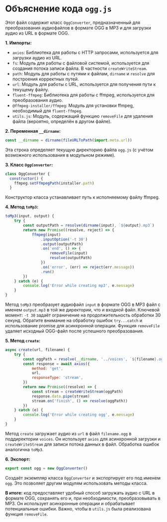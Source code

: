 # Объяснение кода `ogg.js`

Этот файл содержит класс `OggConverter`, предназначенный для преобразования аудиофайлов в формате OGG в MP3 и для загрузки аудио из URL в формате OGG.

**1. Импорты:**

* `axios`: Библиотека для работы с HTTP запросами, используется для загрузки аудио из URL.
* `fs`: Модуль для работы с файловой системой, используется для создания потока записи файла. В частности `createWriteStream`.
* `path`: Модуль для работы с путями к файлам, `dirname` и `resolve` для построения корректных путей.
* `url`: Модуль для работы с URL, используется для получения пути к текущему файлу.
* `fluent-ffmpeg`: Библиотека для работы с ffmpeg, используется для преобразования аудио.
* `@ffmpeg-installer/ffmpeg`:  Модуль для установки ffmpeg, необходимый для `fluent-ffmpeg`.
* `utils.js`: Модуль, содержащий функцию `removeFile` для удаления файла (вероятно, определён в другом файле).

**2. Переменная `__dirname`:**

```javascript
const __dirname = dirname(fileURLToPath(import.meta.url))
```

Эта строка определяет текущую директорию файла `ogg.js` (с учётом возможного использования в модульном режиме).

**3. Класс `OggConverter`:**

```javascript
class OggConverter {
  constructor() {
    ffmpeg.setFfmpegPath(installer.path)
  }
```

Конструктор класса устанавливает путь к исполняемому файлу ffmpeg.

**4. Метод `toMp3`:**

```javascript
toMp3(input, output) {
    try {
        const outputPath = resolve(dirname(input), `${output}.mp3`)
        return new Promise((resolve, reject) => {
            ffmpeg(input)
                .inputOption('-t 30')
                .output(outputPath)
                .on('end', () => {
                    removeFile(input)
                    resolve(outputPath)
                })
                .on('error', (err) => reject(err.message))
                .run()
        })
    } catch (e) {
        console.log('Error while creating mp3', e.message)
    }
}
```

Метод `toMp3` преобразует аудиофайл `input` в формате OGG в MP3 файл с именем `output.mp3` в той же директории, что и входной файл.  Ключевой момент: `-t 30` задаёт ограничение на продолжительность обработки 30 секунд.  Обратите внимание на обработку ошибок `try...catch` и использование promise для асинхронной операции. Функция `removeFile` удаляет исходный OGG-файл после успешного преобразования.

**5. Метод `create`:**

```javascript
async create(url, filename) {
    try {
        const oggPath = resolve(__dirname, '../voices', `${filename}.ogg`)
        const response = await axios({
            method: 'get',
            url,
            responseType: 'stream',
        })
        return new Promise((resolve) => {
            const stream = createWriteStream(oggPath)
            response.data.pipe(stream)
            stream.on('finish', () => resolve(oggPath))
        })
    } catch (e) {
        console.log('Error while creating ogg', e.message)
    }
}
```

Метод `create` загружает аудио из `url` в файл `filename.ogg` в поддиректории `voices`. Он использует `axios` для асинхронной загрузки и `createWriteStream` для записи потока данных в файл. Обработка ошибок аналогична `toMp3`.

**6. Экспорт:**

```javascript
export const ogg = new OggConverter()
```

Создаёт экземпляр класса `OggConverter` и экспортирует его под именем `ogg`. Это позволяет другим модулям использовать методы класса.

**В итоге:** код предоставляет удобный способ загружать аудио с URL в формате OGG, сохранять его и, при необходимости, преобразовывать в MP3. Он использует асинхронные операции и обрабатывает потенциальные ошибки.  Важно, чтобы в `utils.js` была реализована функция `removeFile`.